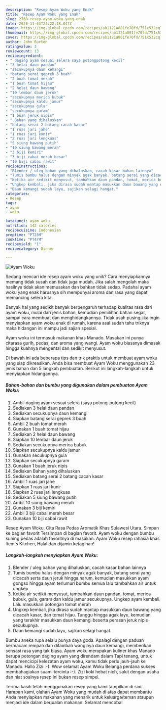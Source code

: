 ```yaml
---
description: "Resep Ayam Woku yang Enak"
title: "Resep Ayam Woku yang Enak"
slug: 2768-resep-ayam-woku-yang-enak
date: 2020-11-03T22:22:18.047Z
image: https://img-global.cpcdn.com/recipes/ab1121a801fe70fd/751x532cq70/ayam-woku-foto-resep-utama.jpg
thumbnail: https://img-global.cpcdn.com/recipes/ab1121a801fe70fd/751x532cq70/ayam-woku-foto-resep-utama.jpg
cover: https://img-global.cpcdn.com/recipes/ab1121a801fe70fd/751x532cq70/ayam-woku-foto-resep-utama.jpg
author: John Burton
ratingvalue: 3
reviewcount: 13
recipeingredient:
- " daging ayam sesuai selera saya potongpotong kecil"
- "3 helai daun pandan"
- "secukupnya daun kemangi"
- "batang serai geprek 3 buah"
- "2 buah tomat merah"
- "1 buah tomat hijau"
- "2 helai daun bawang"
- "10 lembar daun jeruk"
- "secukupnya merica bubuk"
- "secukupnya kaldu jamur"
- "secukupnya gula"
- "secukupnya garam"
- "1 buah jeruk nipis"
- " Bahan yang dihaluskan"
- "batang serai 2 batang cacah kasar"
- "1 ruas jari jahe"
- "1 ruas jari kunir"
- "2 ruas jari lengkuas"
- "5 siung bawang putih"
- "10 siung bawang merah"
- "3 biji kemiri"
- "3 biji cabai merah besar"
- "10 biji cabai rawit"
recipeinstructions:
- "Blender / uleg bahan yang dihaluskan, cacah kasar bahan lainnya"
- "Tumis bumbu halus dengan minyak agak banyak, batang serai yang dicacah serta daun jeruk hingga harum, kemudian masukkan ayam gongso hingga ayam terlumuri bumbu semua lalu tambahkan air untuk ungkep"
- "Ketika air sedikit menyusut, tambahkan daun pandan, tomat, merica bubuk, gula, garam dan kaldu jamur secukupnya. Ungkep ayam kembali. Lalu masukkan potongan tomat merah"
- "Ungkep kembali, jika dirasa sudah mantap masukkan daun bawang yang dicacah kasar, dan tomat hijau. Tunggu hingga agak layu, kemudian yang terakhir masukkan daun kemangi beserta perasan jeruk nipis secukupnya."
- "Daun kemangi sudah layu, sajikan selagi hangat."
categories:
- Resep
tags:
- ayam
- woku

katakunci: ayam woku 
nutrition: 142 calories
recipecuisine: Indonesian
preptime: "PT28M"
cooktime: "PT47M"
recipeyield: "1"
recipecategory: Dinner

---
```



![Ayam Woku](https://img-global.cpcdn.com/recipes/ab1121a801fe70fd/751x532cq70/ayam-woku-foto-resep-utama.jpg)

Sedang mencari ide resep ayam woku yang unik? Cara menyiapkannya memang tidak susah dan tidak juga mudah. Jika salah mengolah maka hasilnya tidak akan memuaskan dan bahkan tidak sedap. Padahal ayam woku yang enak harusnya sih mempunyai aroma dan rasa yang dapat memancing selera kita.

Banyak hal yang sedikit banyak berpengaruh terhadap kualitas rasa dari ayam woku, mulai dari jenis bahan, kemudian pemilihan bahan segar, sampai cara membuat dan menghidangkannya. Tidak usah pusing jika ingin menyiapkan ayam woku enak di rumah, karena asal sudah tahu triknya maka hidangan ini mampu jadi sajian spesial.

Ayam woku ini termasuk makanan khas Manado. Masakan ini punya citarasa gurih, pedas, dan aroma yang wangi. Ayam woku biasanya dimasak hingga kuahnya mengental dan sedikit menyusut.


Di bawah ini ada beberapa tips dan trik praktis untuk membuat ayam woku yang siap dikreasikan. Anda bisa membuat Ayam Woku menggunakan 23 jenis bahan dan 5 langkah pembuatan. Berikut ini langkah-langkah untuk menyiapkan hidangannya.

<!--inarticleads1-->

##### Bahan-bahan dan bumbu yang digunakan dalam pembuatan Ayam Woku:

1. Ambil  daging ayam sesuai selera (saya potong-potong kecil)
1. Sediakan 3 helai daun pandan
1. Sediakan secukupnya daun kemangi
1. Siapkan batang serai geprek 3 buah
1. Ambil 2 buah tomat merah
1. Gunakan 1 buah tomat hijau
1. Sediakan 2 helai daun bawang
1. Siapkan 10 lembar daun jeruk
1. Sediakan secukupnya merica bubuk
1. Siapkan secukupnya kaldu jamur
1. Gunakan secukupnya gula
1. Siapkan secukupnya garam
1. Gunakan 1 buah jeruk nipis
1. Sediakan  Bahan yang dihaluskan
1. Sediakan batang serai 2 batang cacah kasar
1. Ambil 1 ruas jari jahe
1. Siapkan 1 ruas jari kunir
1. Siapkan 2 ruas jari lengkuas
1. Sediakan 5 siung bawang putih
1. Ambil 10 siung bawang merah
1. Gunakan 3 biji kemiri
1. Ambil 3 biji cabai merah besar
1. Gunakan 10 biji cabai rawit


Resep Ayam Woku, Cita Rasa Pedas Aromatik Khas Sulawesi Utara. Simpan ke bagian favorit Tersimpan di bagian favorit. Ayam woku dengan bumbu kuning pedas adalah favoritnya di masakan. Ayam Woku resep rahasia khas Item&#39;s Kitchen, Halal dan dijamin ketagihan! 

<!--inarticleads2-->

##### Langkah-langkah menyiapkan Ayam Woku:

1. Blender / uleg bahan yang dihaluskan, cacah kasar bahan lainnya
1. Tumis bumbu halus dengan minyak agak banyak, batang serai yang dicacah serta daun jeruk hingga harum, kemudian masukkan ayam gongso hingga ayam terlumuri bumbu semua lalu tambahkan air untuk ungkep
1. Ketika air sedikit menyusut, tambahkan daun pandan, tomat, merica bubuk, gula, garam dan kaldu jamur secukupnya. Ungkep ayam kembali. Lalu masukkan potongan tomat merah
1. Ungkep kembali, jika dirasa sudah mantap masukkan daun bawang yang dicacah kasar, dan tomat hijau. Tunggu hingga agak layu, kemudian yang terakhir masukkan daun kemangi beserta perasan jeruk nipis secukupnya.
1. Daun kemangi sudah layu, sajikan selagi hangat.


Bumbu aneka rupa selalu punya daya goda. Apalagi dengan paduan bermacam rempah dan ditambah wanginya daun kemangi, memberikan sensasi rasa yang tak biasa. Ayam woku merupakan kuliner khas Manado berupa potongan daging ayam yang direndam dalam Tapi tenang, untuk dapat mencicipi kelezatan ayam woku, kamu tidak perlu jauh-jauh ke Manado. Hallo Zizi :-): Wow selamat Ayam Woku Belanga perdana sukses membahagiakan suami tercinta :-). Zizi koki hebat nich, salut dengan usaha dan niat soalnya resep ini bukan resep simpel. 

Terima kasih telah menggunakan resep yang kami tampilkan di sini. Harapan kami, olahan Ayam Woku yang mudah di atas dapat membantu Anda menyiapkan makanan yang menarik untuk keluarga/teman ataupun menjadi ide dalam berjualan makanan. Selamat mencoba!
